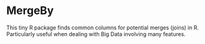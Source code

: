 MergeBy
=======

This tiny R package finds common columns for potential merges (joins) in R. Particularly useful when dealing with Big Data involving many features.

